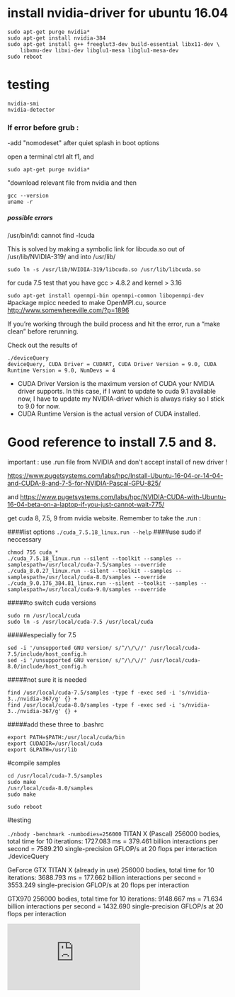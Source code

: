 # install nvidia-driver for ubuntu 16.04

```
sudo apt-get purge nvidia*
sudo apt-get install nvidia-384
sudo apt-get install g++ freeglut3-dev build-essential libx11-dev \
    libxmu-dev libxi-dev libglu1-mesa libglu1-mesa-dev
sudo reboot
```
# testing

```
nvidia-smi
nvidia-detector
```

### If error before grub : 
-add "nomodeset" after quiet splash in boot options

open a terminal ctrl alt f1, and

```sudo apt-get purge nvidia*```

"download relevant file from nvidia and then

```
gcc --version
uname -r
```


##### possible errors 
/usr/bin/ld: cannot find -lcuda

This is solved by making a symbolic link for libcuda.so out of /usr/lib/NVIDIA-319/ and into /usr/lib/
```
sudo ln -s /usr/lib/NVIDIA-319/libcuda.so /usr/lib/libcuda.so
```
for cuda 7.5 test that you have gcc > 4.8.2 and kernel > 3.16



```sudo apt-get install openmpi-bin openmpi-common libopenmpi-dev ```#package mpicc needed to make OpenMPI.cu, source http://www.somewhereville.com/?p=1896

If you’re working through the build process and hit the error, run a “make clean” before rerunning.

Check out the results of 
```
./deviceQuery
deviceQuery, CUDA Driver = CUDART, CUDA Driver Version = 9.0, CUDA Runtime Version = 9.0, NumDevs = 4
```

* CUDA Driver Version is the maximum version of CUDA your NVIDIA driver supports. In this case, if I want to update to cuda 9.1 available now, I have to update my NVIDIA-driver which is always risky so I stick to 9.0 for now.
*  CUDA Runtime Version is the actual version of CUDA installed.

# Good reference to install 7.5 and 8. 

important : use .run file from NVIDIA and don't accept install of new driver !

https://www.pugetsystems.com/labs/hpc/Install-Ubuntu-16-04-or-14-04-and-CUDA-8-and-7-5-for-NVIDIA-Pascal-GPU-825/

and https://www.pugetsystems.com/labs/hpc/NVIDIA-CUDA-with-Ubuntu-16-04-beta-on-a-laptop-if-you-just-cannot-wait-775/

get cuda 8, 7.5, 9 from nvidia website. Remember to take the .run :

####list options
```./cuda_7.5.18_linux.run --help```
####use sudo if neccessary
```
chmod 755 cuda_*
./cuda_7.5.18_linux.run --silent --toolkit --samples --samplespath=/usr/local/cuda-7.5/samples --override
./cuda_8.0.27_linux.run --silent --toolkit --samples --samplespath=/usr/local/cuda-8.0/samples --override
./cuda_9.0.176_384.81_linux.run --silent --toolkit --samples --samplespath=/usr/local/cuda-9.0/samples --override
```
#####to switch cuda versions
```
sudo rm /usr/local/cuda
sudo ln -s /usr/local/cuda-7.5 /usr/local/cuda
```
#####especially for 7.5
```
sed -i '/unsupported GNU version/ s/^/\/\//' /usr/local/cuda-7.5/include/host_config.h
sed -i '/unsupported GNU version/ s/^/\/\//' /usr/local/cuda-8.0/include/host_config.h
```
#####not sure it is needed
```
find /usr/local/cuda-7.5/samples -type f -exec sed -i 's/nvidia-3../nvidia-367/g' {} +
find /usr/local/cuda-8.0/samples -type f -exec sed -i 's/nvidia-3../nvidia-367/g' {} +
```
#####add these three to .bashrc
```
export PATH=$PATH:/usr/local/cuda/bin
export CUDADIR=/usr/local/cuda
export GLPATH=/usr/lib
```
#compile samples
```
cd /usr/local/cuda-7.5/samples
sudo make
/usr/local/cuda-8.0/samples
sudo make

sudo reboot
```
#testing

```./nbody -benchmark -numbodies=256000```
TITAN X (Pascal) 
256000 bodies, total time for 10 iterations: 1727.083 ms
= 379.461 billion interactions per second
= 7589.210 single-precision GFLOP/s at 20 flops per interaction
./deviceQuery

GeForce GTX TITAN X (already in use)
256000 bodies, total time for 10 iterations: 3688.793 ms
= 177.662 billion interactions per second
= 3553.249 single-precision GFLOP/s at 20 flops per interaction

GTX970
256000 bodies, total time for 10 iterations: 9148.667 ms
= 71.634 billion interactions per second
= 1432.690 single-precision GFLOP/s at 20 flops per interaction


[![Analytics](https://ga-beacon.appspot.com/UA-91308638-2/github.com/ThibaultGROUEIX/workflow_and_installs/initial_steps.md?pixel)](https://github.com/ThibaultGROUEIX/workflow_and_installs/)
